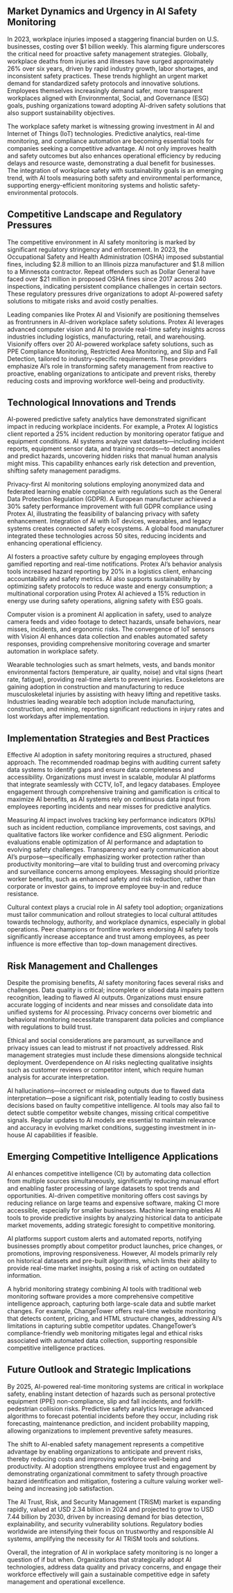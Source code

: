 ## Market Dynamics and Urgency in AI Safety Monitoring
In 2023, workplace injuries imposed a staggering financial burden on U.S. businesses, costing over $1 billion weekly. This alarming figure underscores the critical need for proactive safety management strategies. Globally, workplace deaths from injuries and illnesses have surged approximately 26% over six years, driven by rapid industry growth, labor shortages, and inconsistent safety practices. These trends highlight an urgent market demand for standardized safety protocols and innovative solutions. Employees themselves increasingly demand safer, more transparent workplaces aligned with Environmental, Social, and Governance (ESG) goals, pushing organizations toward adopting AI-driven safety solutions that also support sustainability objectives.

The workplace safety market is witnessing growing investment in AI and Internet of Things (IoT) technologies. Predictive analytics, real-time monitoring, and compliance automation are becoming essential tools for companies seeking a competitive advantage. AI not only improves health and safety outcomes but also enhances operational efficiency by reducing delays and resource waste, demonstrating a dual benefit for businesses. The integration of workplace safety with sustainability goals is an emerging trend, with AI tools measuring both safety and environmental performance, supporting energy-efficient monitoring systems and holistic safety-environmental protocols.

## Competitive Landscape and Regulatory Pressures
The competitive environment in AI safety monitoring is marked by significant regulatory stringency and enforcement. In 2023, the Occupational Safety and Health Administration (OSHA) imposed substantial fines, including $2.8 million to an Illinois pizza manufacturer and $1.8 million to a Minnesota contractor. Repeat offenders such as Dollar General have faced over $21 million in proposed OSHA fines since 2017 across 240 inspections, indicating persistent compliance challenges in certain sectors. These regulatory pressures drive organizations to adopt AI-powered safety solutions to mitigate risks and avoid costly penalties.

Leading companies like Protex AI and Visionify are positioning themselves as frontrunners in AI-driven workplace safety solutions. Protex AI leverages advanced computer vision and AI to provide real-time safety insights across industries including logistics, manufacturing, retail, and warehousing. Visionify offers over 20 AI-powered workplace safety solutions, such as PPE Compliance Monitoring, Restricted Area Monitoring, and Slip and Fall Detection, tailored to industry-specific requirements. These providers emphasize AI’s role in transforming safety management from reactive to proactive, enabling organizations to anticipate and prevent risks, thereby reducing costs and improving workforce well-being and productivity.

## Technological Innovations and Trends
AI-powered predictive safety analytics have demonstrated significant impact in reducing workplace incidents. For example, a Protex AI logistics client reported a 25% incident reduction by monitoring operator fatigue and equipment conditions. AI systems analyze vast datasets—including incident reports, equipment sensor data, and training records—to detect anomalies and predict hazards, uncovering hidden risks that manual human analysis might miss. This capability enhances early risk detection and prevention, shifting safety management paradigms.

Privacy-first AI monitoring solutions employing anonymized data and federated learning enable compliance with regulations such as the General Data Protection Regulation (GDPR). A European manufacturer achieved a 30% safety performance improvement with full GDPR compliance using Protex AI, illustrating the feasibility of balancing privacy with safety enhancement. Integration of AI with IoT devices, wearables, and legacy systems creates connected safety ecosystems. A global food manufacturer integrated these technologies across 50 sites, reducing incidents and enhancing operational efficiency.

AI fosters a proactive safety culture by engaging employees through gamified reporting and real-time notifications. Protex AI’s behavior analysis tools increased hazard reporting by 20% in a logistics client, enhancing accountability and safety metrics. AI also supports sustainability by optimizing safety protocols to reduce waste and energy consumption; a multinational corporation using Protex AI achieved a 15% reduction in energy use during safety operations, aligning safety with ESG goals.

Computer vision is a prominent AI application in safety, used to analyze camera feeds and video footage to detect hazards, unsafe behaviors, near misses, incidents, and ergonomic risks. The convergence of IoT sensors with Vision AI enhances data collection and enables automated safety responses, providing comprehensive monitoring coverage and smarter automation in workplace safety.

Wearable technologies such as smart helmets, vests, and bands monitor environmental factors (temperature, air quality, noise) and vital signs (heart rate, fatigue), providing real-time alerts to prevent injuries. Exoskeletons are gaining adoption in construction and manufacturing to reduce musculoskeletal injuries by assisting with heavy lifting and repetitive tasks. Industries leading wearable tech adoption include manufacturing, construction, and mining, reporting significant reductions in injury rates and lost workdays after implementation.

## Implementation Strategies and Best Practices
Effective AI adoption in safety monitoring requires a structured, phased approach. The recommended roadmap begins with auditing current safety data systems to identify gaps and ensure data completeness and accessibility. Organizations must invest in scalable, modular AI platforms that integrate seamlessly with CCTV, IoT, and legacy databases. Employee engagement through comprehensive training and gamification is critical to maximize AI benefits, as AI systems rely on continuous data input from employees reporting incidents and near misses for predictive analytics.

Measuring AI impact involves tracking key performance indicators (KPIs) such as incident reduction, compliance improvements, cost savings, and qualitative factors like worker confidence and ESG alignment. Periodic evaluations enable optimization of AI performance and adaptation to evolving safety challenges. Transparency and early communication about AI’s purpose—specifically emphasizing worker protection rather than productivity monitoring—are vital to building trust and overcoming privacy and surveillance concerns among employees. Messaging should prioritize worker benefits, such as enhanced safety and risk reduction, rather than corporate or investor gains, to improve employee buy-in and reduce resistance.

Cultural context plays a crucial role in AI safety tool adoption; organizations must tailor communication and rollout strategies to local cultural attitudes towards technology, authority, and workplace dynamics, especially in global operations. Peer champions or frontline workers endorsing AI safety tools significantly increase acceptance and trust among employees, as peer influence is more effective than top-down management directives.

## Risk Management and Challenges
Despite the promising benefits, AI safety monitoring faces several risks and challenges. Data quality is critical; incomplete or siloed data impairs pattern recognition, leading to flawed AI outputs. Organizations must ensure accurate logging of incidents and near misses and consolidate data into unified systems for AI processing. Privacy concerns over biometric and behavioral monitoring necessitate transparent data policies and compliance with regulations to build trust.

Ethical and social considerations are paramount, as surveillance and privacy issues can lead to mistrust if not proactively addressed. Risk management strategies must include these dimensions alongside technical deployment. Overdependence on AI risks neglecting qualitative insights such as customer reviews or competitor intent, which require human analysis for accurate interpretation.

AI hallucinations—incorrect or misleading outputs due to flawed data interpretation—pose a significant risk, potentially leading to costly business decisions based on faulty competitive intelligence. AI tools may also fail to detect subtle competitor website changes, missing critical competitive signals. Regular updates to AI models are essential to maintain relevance and accuracy in evolving market conditions, suggesting investment in in-house AI capabilities if feasible.

## Emerging Competitive Intelligence Applications
AI enhances competitive intelligence (CI) by automating data collection from multiple sources simultaneously, significantly reducing manual effort and enabling faster processing of large datasets to spot trends and opportunities. AI-driven competitive monitoring offers cost savings by reducing reliance on large teams and expensive software, making CI more accessible, especially for smaller businesses. Machine learning enables AI tools to provide predictive insights by analyzing historical data to anticipate market movements, adding strategic foresight to competitive monitoring.

AI platforms support custom alerts and automated reports, notifying businesses promptly about competitor product launches, price changes, or promotions, improving responsiveness. However, AI models primarily rely on historical datasets and pre-built algorithms, which limits their ability to provide real-time market insights, posing a risk of acting on outdated information.

A hybrid monitoring strategy combining AI tools with traditional web monitoring software provides a more comprehensive competitive intelligence approach, capturing both large-scale data and subtle market changes. For example, ChangeTower offers real-time website monitoring that detects content, pricing, and HTML structure changes, addressing AI’s limitations in capturing subtle competitor updates. ChangeTower’s compliance-friendly web monitoring mitigates legal and ethical risks associated with automated data collection, supporting responsible competitive intelligence practices.

## Future Outlook and Strategic Implications
By 2025, AI-powered real-time monitoring systems are critical in workplace safety, enabling instant detection of hazards such as personal protective equipment (PPE) non-compliance, slip and fall incidents, and forklift-pedestrian collision risks. Predictive safety analytics leverage advanced algorithms to forecast potential incidents before they occur, including risk forecasting, maintenance prediction, and incident probability mapping, allowing organizations to implement preventive safety measures.

The shift to AI-enabled safety management represents a competitive advantage by enabling organizations to anticipate and prevent risks, thereby reducing costs and improving workforce well-being and productivity. AI adoption strengthens employee trust and engagement by demonstrating organizational commitment to safety through proactive hazard identification and mitigation, fostering a culture valuing worker well-being and increasing job satisfaction.

The AI Trust, Risk, and Security Management (TRiSM) market is expanding rapidly, valued at USD 2.34 billion in 2024 and projected to grow to USD 7.44 billion by 2030, driven by increasing demand for bias detection, explainability, and security vulnerability solutions. Regulatory bodies worldwide are intensifying their focus on trustworthy and responsible AI systems, amplifying the necessity for AI TRiSM tools and solutions.

Overall, the integration of AI in workplace safety monitoring is no longer a question of if but when. Organizations that strategically adopt AI technologies, address data quality and privacy concerns, and engage their workforce effectively will gain a sustainable competitive edge in safety management and operational excellence.